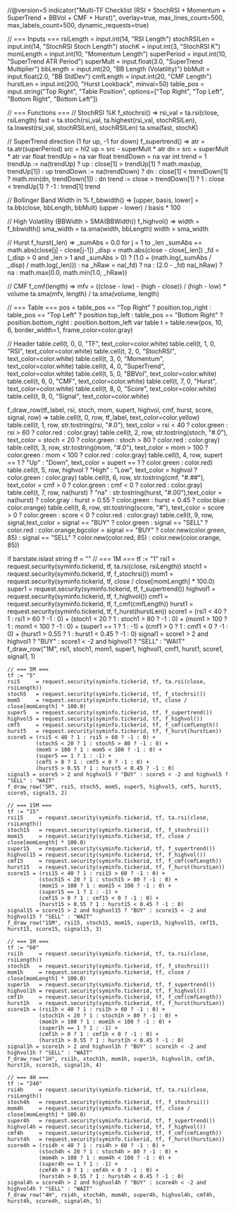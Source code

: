 //@version=5
indicator("Multi-TF Checklist (RSI + StochRSI + Momentum + SuperTrend + BBVol + CMF + Hurst)", overlay=true, max_lines_count=500, max_labels_count=500, dynamic_requests=true)

// === Inputs ===
rsiLength    = input.int(14, "RSI Length")
stochRSILen  = input.int(14, "StochRSI Stoch Length")
stochK       = input.int(3, "StochRSI K")
momLength    = input.int(10, "Momentum Length")
superPeriod  = input.int(10, "SuperTrend ATR Period")
superMult    = input.float(3.0, "SuperTrend Multiplier")
bbLength     = input.int(20, "BB Length (Volatility)")
bbMult       = input.float(2.0, "BB StdDev")
cmfLength    = input.int(20, "CMF Length")
hurstLen     = input.int(200, "Hurst Lookback", minval=50)
table_pos    = input.string("Top Right", "Table Position", options=["Top Right", "Top Left", "Bottom Right", "Bottom Left"])

// === Functions ===
// StochRSI %K
f_stochrsi() =>
    rsi_val = ta.rsi(close, rsiLength)
    fast = ta.stoch(rsi_val, ta.highest(rsi_val, stochRSILen), ta.lowest(rsi_val, stochRSILen), stochRSILen)
    ta.sma(fast, stochK)

// SuperTrend direction (1 for up, -1 for down)
f_supertrend() =>
    atr = ta.atr(superPeriod)
    src = hl2
    up = src - superMult * atr
    dn = src + superMult * atr
    var float trendUp = na
    var float trendDown = na
    var int trend = 1
    trendUp := na(trendUp) ? up : close[1] > trendUp[1] ? math.max(up, trendUp[1]) : up
    trendDown := na(trendDown) ? dn : close[1] < trendDown[1] ? math.min(dn, trendDown[1]) : dn
    trend := close > trendDown[1] ? 1 : close < trendUp[1] ? -1 : trend[1]
    trend

// Bollinger Band Width in %
f_bbwidth() =>
    [upper, basis, lower] = ta.bb(close, bbLength, bbMult)
    (upper - lower) / basis * 100

// High Volatility (BBWidth > SMA(BBWidth))
f_highvol() =>
    width = f_bbwidth()
    sma_width = ta.sma(width, bbLength)
    width > sma_width

// Hurst
f_hurst(_len) =>
    _sumAbs = 0.0
    for j = 1 to _len
        _sumAbs += math.abs(close[j] - close[j-1])
    _disp = math.abs(close - close[_len])
    _fd   = (_disp > 0 and _len > 1 and _sumAbs > 0) ? (1.0 + (math.log(_sumAbs / _disp) / math.log(_len))) : na
    _hRaw = na(_fd) ? na : (2.0 - _fd)
    na(_hRaw) ? na : math.max(0.0, math.min(1.0, _hRaw))

// CMF
f_cmf(length) =>
    mfv = ((close - low) - (high - close)) / (high - low) * volume
    ta.sma(mfv, length) / ta.sma(volume, length)

// === Table ===
pos = table_pos == "Top Right" ? position.top_right : table_pos == "Top Left" ? position.top_left : table_pos == "Bottom Right" ? position.bottom_right : position.bottom_left
var table t = table.new(pos, 10, 6, border_width=1, frame_color=color.gray)

// Header
table.cell(t, 0, 0, "TF", text_color=color.white)
table.cell(t, 1, 0, "RSI", text_color=color.white)
table.cell(t, 2, 0, "StochRSI", text_color=color.white)
table.cell(t, 3, 0, "Momentum", text_color=color.white)
table.cell(t, 4, 0, "SuperTrend", text_color=color.white)
table.cell(t, 5, 0, "BBVol", text_color=color.white)
table.cell(t, 6, 0, "CMF", text_color=color.white)
table.cell(t, 7, 0, "Hurst", text_color=color.white)
table.cell(t, 8, 0, "Score", text_color=color.white)
table.cell(t, 9, 0, "Signal", text_color=color.white)

f_draw_row(tf_label, rsi, stoch, mom, supert, highvol, cmf, hurst, score, signal, row) =>
    table.cell(t, 0, row, tf_label, text_color=color.yellow)
    table.cell(t, 1, row, str.tostring(rsi, "#.0"), text_color = rsi < 40 ? color.green : rsi > 60 ? color.red : color.gray)
    table.cell(t, 2, row, str.tostring(stoch, "#.0"), text_color = stoch < 20 ? color.green : stoch > 80 ? color.red : color.gray)
    table.cell(t, 3, row, str.tostring(mom, "#.0"), text_color = mom > 100 ? color.green : mom < 100 ? color.red : color.gray)
    table.cell(t, 4, row, supert == 1 ? "Up" : "Down", text_color = supert == 1 ? color.green : color.red)
    table.cell(t, 5, row, highvol ? "High" : "Low", text_color = highvol ? color.green : color.gray)
    table.cell(t, 6, row, str.tostring(cmf, "#.##"), text_color = cmf > 0 ? color.green : cmf < 0 ? color.red : color.gray)
    table.cell(t, 7, row, na(hurst) ? "na" : str.tostring(hurst, "#.00"),text_color = na(hurst) ? color.gray : hurst > 0.55 ? color.green : hurst < 0.45 ? color.blue : color.orange)
    table.cell(t, 8, row, str.tostring(score, "#"), text_color = score > 0 ? color.green : score < 0 ? color.red : color.gray)
    table.cell(t, 9, row, signal,text_color = signal == "BUY" ? color.green : signal == "SELL" ? color.red : color.orange,bgcolor    = signal == "BUY" ? color.new(color.green, 85) : signal == "SELL" ? color.new(color.red, 85) : color.new(color.orange, 85))

if barstate.islast
    string tf = ""
    // === 1M ===
    tf := "1"
    rsi1     = request.security(syminfo.tickerid, tf, ta.rsi(close, rsiLength))
    stoch1   = request.security(syminfo.tickerid, tf, f_stochrsi())
    mom1     = request.security(syminfo.tickerid, tf, close / close[momLength] * 100.0)
    super1   = request.security(syminfo.tickerid, tf, f_supertrend())
    highvol1 = request.security(syminfo.tickerid, tf, f_highvol())
    cmf1     = request.security(syminfo.tickerid, tf, f_cmf(cmfLength))
    hurst1   = request.security(syminfo.tickerid, tf, f_hurst(hurstLen))
    score1 = (rsi1 < 40 ? 1 : rsi1 > 60 ? -1 : 0) +
             (stoch1 < 20 ? 1 : stoch1 > 80 ? -1 : 0) +
             (mom1 > 100 ? 1 : mom1 < 100 ? -1 : 0) +
             (super1 == 1 ? 1 : -1) +
             (cmf1 > 0 ? 1 : cmf1 < 0 ? -1 : 0) +
             (hurst1 > 0.55 ? 1 : hurst1 < 0.45 ? -1 : 0)
    signal1 = score1 > 2 and highvol1 ? "BUY" : score1 < -2 and highvol1 ? "SELL" : "WAIT"
    f_draw_row("1M", rsi1, stoch1, mom1, super1, highvol1, cmf1, hurst1, score1, signal1, 1)

    // === 5M ===
    tf := "5"
    rsi5     = request.security(syminfo.tickerid, tf, ta.rsi(close, rsiLength))
    stoch5   = request.security(syminfo.tickerid, tf, f_stochrsi())
    mom5     = request.security(syminfo.tickerid, tf, close / close[momLength] * 100.0)
    super5   = request.security(syminfo.tickerid, tf, f_supertrend())
    highvol5 = request.security(syminfo.tickerid, tf, f_highvol())
    cmf5     = request.security(syminfo.tickerid, tf, f_cmf(cmfLength))
    hurst5   = request.security(syminfo.tickerid, tf, f_hurst(hurstLen))
    score5 = (rsi5 < 40 ? 1 : rsi5 > 60 ? -1 : 0) +
             (stoch5 < 20 ? 1 : stoch5 > 80 ? -1 : 0) +
             (mom5 > 100 ? 1 : mom5 < 100 ? -1 : 0) +
             (super5 == 1 ? 1 : -1) +
             (cmf5 > 0 ? 1 : cmf5 < 0 ? -1 : 0) +
             (hurst5 > 0.55 ? 1 : hurst5 < 0.45 ? -1 : 0)
    signal5 = score5 > 2 and highvol5 ? "BUY" : score5 < -2 and highvol5 ? "SELL" : "WAIT"
    f_draw_row("5M", rsi5, stoch5, mom5, super5, highvol5, cmf5, hurst5, score5, signal5, 2)

    // === 15M ===
    tf := "15"
    rsi15     = request.security(syminfo.tickerid, tf, ta.rsi(close, rsiLength))
    stoch15   = request.security(syminfo.tickerid, tf, f_stochrsi())
    mom15     = request.security(syminfo.tickerid, tf, close / close[momLength] * 100.0)
    super15   = request.security(syminfo.tickerid, tf, f_supertrend())
    highvol15 = request.security(syminfo.tickerid, tf, f_highvol())
    cmf15     = request.security(syminfo.tickerid, tf, f_cmf(cmfLength))
    hurst15   = request.security(syminfo.tickerid, tf, f_hurst(hurstLen))
    score15 = (rsi15 < 40 ? 1 : rsi15 > 60 ? -1 : 0) +
              (stoch15 < 20 ? 1 : stoch15 > 80 ? -1 : 0) +
              (mom15 > 100 ? 1 : mom15 < 100 ? -1 : 0) +
              (super15 == 1 ? 1 : -1) +
              (cmf15 > 0 ? 1 : cmf15 < 0 ? -1 : 0) +
              (hurst15 > 0.55 ? 1 : hurst15 < 0.45 ? -1 : 0)
    signal15 = score15 > 2 and highvol15 ? "BUY" : score15 < -2 and highvol15 ? "SELL" : "WAIT"
    f_draw_row("15M", rsi15, stoch15, mom15, super15, highvol15, cmf15, hurst15, score15, signal15, 3)

    // === 1H ===
    tf := "60"
    rsi1h     = request.security(syminfo.tickerid, tf, ta.rsi(close, rsiLength))
    stoch1h   = request.security(syminfo.tickerid, tf, f_stochrsi())
    mom1h     = request.security(syminfo.tickerid, tf, close / close[momLength] * 100.0)
    super1h   = request.security(syminfo.tickerid, tf, f_supertrend())
    highvol1h = request.security(syminfo.tickerid, tf, f_highvol())
    cmf1h     = request.security(syminfo.tickerid, tf, f_cmf(cmfLength))
    hurst1h   = request.security(syminfo.tickerid, tf, f_hurst(hurstLen))
    score1h = (rsi1h < 40 ? 1 : rsi1h > 60 ? -1 : 0) +
              (stoch1h < 20 ? 1 : stoch1h > 80 ? -1 : 0) +
              (mom1h > 100 ? 1 : mom1h < 100 ? -1 : 0) +
              (super1h == 1 ? 1 : -1) +
              (cmf1h > 0 ? 1 : cmf1h < 0 ? -1 : 0) +
              (hurst1h > 0.55 ? 1 : hurst1h < 0.45 ? -1 : 0)
    signal1h = score1h > 2 and highvol1h ? "BUY" : score1h < -2 and highvol1h ? "SELL" : "WAIT"
    f_draw_row("1H", rsi1h, stoch1h, mom1h, super1h, highvol1h, cmf1h, hurst1h, score1h, signal1h, 4)

    // === 4H ===
    tf := "240"
    rsi4h     = request.security(syminfo.tickerid, tf, ta.rsi(close, rsiLength))
    stoch4h   = request.security(syminfo.tickerid, tf, f_stochrsi())
    mom4h     = request.security(syminfo.tickerid, tf, close / close[momLength] * 100.0)
    super4h   = request.security(syminfo.tickerid, tf, f_supertrend())
    highvol4h = request.security(syminfo.tickerid, tf, f_highvol())
    cmf4h     = request.security(syminfo.tickerid, tf, f_cmf(cmfLength))
    hurst4h   = request.security(syminfo.tickerid, tf, f_hurst(hurstLen))
    score4h = (rsi4h < 40 ? 1 : rsi4h > 60 ? -1 : 0) +
              (stoch4h < 20 ? 1 : stoch4h > 80 ? -1 : 0) +
              (mom4h > 100 ? 1 : mom4h < 100 ? -1 : 0) +
              (super4h == 1 ? 1 : -1) +
              (cmf4h > 0 ? 1 : cmf4h < 0 ? -1 : 0) +
              (hurst4h > 0.55 ? 1 : hurst4h < 0.45 ? -1 : 0)
    signal4h = score4h > 2 and highvol4h ? "BUY" : score4h < -2 and highvol4h ? "SELL" : "WAIT"
    f_draw_row("4H", rsi4h, stoch4h, mom4h, super4h, highvol4h, cmf4h, hurst4h, score4h, signal4h, 5)
